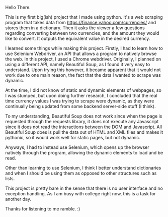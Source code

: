 Hello There.

This is my first big(ish) project that I made using python. It's a web scraping program that takes data from https://finance.yahoo.com/currencies/ and stores them in a dictionary. Then it asks the viewer a few questions regarding converting between two currencies, and the amount they would like to convert. It outputs the equivalent value in the desired currency.

I learned some things while making this project. Firstly, I had to learn how to use Selenium Webdriver, an API that allows a program to natively browse the web. In this project, I used a Chrome webdriver. Originally, I planned on using a different API, namely Beautiful Soup, as I found it very easy to understand. Upon trying this however, it became apparent that it would not work due to one main reason, the fact that the data I wanted to scrape was dynamic.

At the time, I did not know of static and dynamic elements of webpages, so I was stumped, but upon doing further research, I concluded that the real time currency values I was trying to scrape were dynamic, as they were continually being updated from some backend server-side stuff (I think). 

To my understanding, Beautiful Soup does not work since when the page is requested through the requests library, it does not execute any Javascript since it does not read the interactions between the DOM and Javascript. All Beautiful Soup does is pull the data out of HTML and XML files and makes it pythonic, so it would work well for static pages, but not dynamic.

Anyways, I had to instead use Selenium, which opens up the browser natively through the program, allowing the dynamic elements to load and be read.

Other than learning to use Selenium, I think I better understand dictionaries and when I should be using them as opposed to other structures such as lists.

This project is pretty bare in the sense that there is no user interface and no exception handling. As I am busy with college right now, this is a task for another day.

Thanks for listening to me ramble. :)
